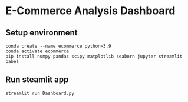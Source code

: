 # E-Commerce Analysis Dashboard

## Setup environment
```
conda create --name ecommerce python=3.9
conda activate ecommerce
pip install numpy pandas scipy matplotlib seaborn jupyter streamlit babel
```

## Run steamlit app
```
streamlit run Dashboard.py
```
